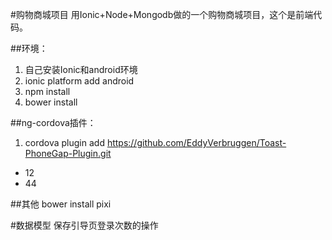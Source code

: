 #购物商城项目
用Ionic+Node+Mongodb做的一个购物商城项目，这个是前端代码。

##环境：
1. 自己安装Ionic和android环境
2. ionic platform add android
3. npm install
4. bower install



##ng-cordova插件：
1. cordova plugin add https://github.com/EddyVerbruggen/Toast-PhoneGap-Plugin.git
- 12
- 44

##其他
bower install pixi


#数据模型
保存引导页登录次数的操作